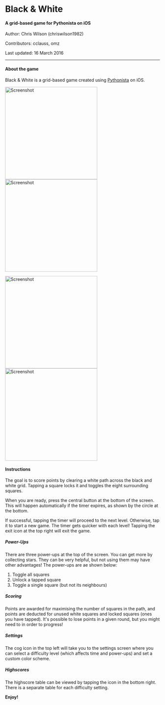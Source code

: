 # Black & White
#### A grid-based game for Pythonista on iOS

Author: Chris Wilson (chriswilson1982)

Contributors: cclauss, omz

Last updated: 16 March 2016

***

#### About the game

Black & White is a grid-based game created using [Pythonista](http://omz-software.com/pythonista/) on iOS.

<img src="https://www.dropbox.com/s/bibtorei9kxcscb/screenshot1.PNG?raw=1" alt="Screenshot" width="300"/> <img src="https://www.dropbox.com/s/g5sw78zhw54sais/screenshot2.PNG?raw=1" alt="Screenshot" width="300"/>

<img src="https://www.dropbox.com/s/18114kawpuqlb7g/screenshot3.PNG?raw=1" alt="Screenshot" width="300"/> <img src="https://www.dropbox.com/s/svozbi8u06jznux/screenshot4.PNG?raw=1" alt="Screenshot" width="300"/>

#### Instructions

The goal is to score points by clearing a white path across the black and white grid. Tapping a square locks it and toggles the eight surrounding squares. 

When you are ready, press the central button at the bottom of the screen. This will happen automatically if the timer expires, as shown by the circle at the bottom.

If successful, tapping the timer will proceed to the next level. Otherwise, tap it to start a new game. The timer gets quicker with each level! Tapping the exit icon at the top right will exit the game.

##### Power-Ups

There are three power-ups at the top of the screen. You can get more by collecting stars. They can be very helpful, but not using them may have other advantages! The power-ups are ae shown below:

1. Toggle all squares
2. Unlock a tapped square
3. Toggle a single square (but not its neighbours)

##### Scoring

Points are awarded for maximising the number of squares in the path, and points are deducted for unused white squares and locked squares (ones you have tapped). It's possible to lose points in a given round, but you might need to in order to progress!

##### Settings

The cog icon in the top left will take you to the settings screen where you can select a difficulty level (which affects time and power-ups) and set a custom color scheme.

##### Highscores

The highscore table can be viewed by tapping the icon in the bottom right. There is a separate table for each difficulty setting.

__Enjoy!__
